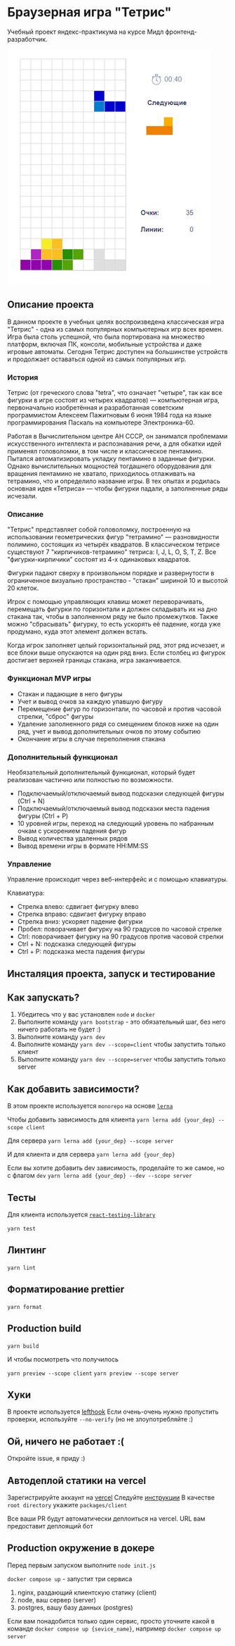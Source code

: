 # Браузерная игра "Тетрис"

Учебный проект яндекс-практикума на курсе Мидл фронтенд-разработчик.

![прототип игры](tetris.png)

## Описание проекта

В данном проекте в учебных целях воспроизведена классическая игра "Тетрис" - одна из самых популярных компьютерных игр всех времен. Игра была столь успешной, что была портирована на множество платформ, включая ПК, консоли, мобильные устройства и даже игровые автоматы. Сегодня Тетрис доступен на большинстве устройств и продолжает оставаться одной из самых популярных игр.


### История

Тетрис (от греческого слова "tetra", что означает "четыре", так как все фигурки в игре состоят из четырех квадратов) — компьютерная игра, первоначально изобретённая и разработанная советским программистом Алексеем Пажитновым 6 июня 1984 года на языке программирования Паскаль на компьютере Электроника-60. 

Работая в Вычислительном центре АН СССР, он занимался проблемами искусственного интеллекта и распознавания речи, а для обкатки идей применял головоломки, в том числе и классическое пентамино. Пытался автоматизировать укладку пентамино в заданные фигурки. Однако вычислительных мощностей тогдашнего оборудования для вращения пентамино не хватало, приходилось отлаживать на тетрамино, что и определило название игры. В тех опытах и родилась основная идея «Тетриса» — чтобы фигурки падали, а заполненные ряды исчезали.


### Описание

"Тетрис" представляет собой головоломку, построенную на использовании геометрических фигур "тетрамино" — разновидности полимино, состоящих из четырёх квадратов. В классическом тетрисе существуют 7 "кирпичиков-тетрамино" тетриса: I, J, L, O, S, T, Z. Все "фигурки-кирпичики" состоят из 4-х одинаковых квадратов. 

Фигурки падают сверху в произвольном порядке и развернутости в ограниченное визуально пространство - "стакан" шириной 10 и высотой 20 клеток.

Игрок с помощью управляющих клавиш может переворачивать, перемещать фигурки по горизонтали и должен складывать их на дно стакана так, чтобы в заполненном ряду не было промежутков. 
Также можно "сбрасывать" фигурку, то есть ускорять её падение, когда уже продумано, куда этот элемент должен встать.

Когда игрок заполняет целый горизонтальный ряд, этот ряд исчезает, и все блоки выше опускаются на один ряд вниз. Если столбец из фигурок достигает верхней границы стакана, игра заканчивается. 


### Функционал MVP игры

- Стакан и падающие в него фигуры 
- Учет и вывод очков за каждую упавшую фигуру
- Перемещение фигур по горизонтали, по часовой и против часовой стрелки, "сброс" фигуры
- Удаление заполненного рядя со смещением блоков ниже на один ряд, учет и вывод дополнительных очков по этому событию
- Окончание игры в случае переполнения стакана


### Дополнительный функционал 

Необязательный дополнительный функционал, который будет реализован частично или полностью по возможности.

- Подключаемый/отключаемый вывод подсказки следующей фигуры (Ctrl + N)
- Подключаемый/отключаемый вывод подсказки места падения фигуры (Ctrl + P) 
- 10 уровней игры, переход на следующий уровень по набранным очкам с ускорением падения фигур
- Вывод количества удаленных рядов
- Вывод времени игры в формате HH:MM:SS


### Управление

Управление происходит через веб-интерфейс и с помощью клавиатуры.

Клавиатура:

- Стрелка влево: сдвигает фигурку влево
- Стрелка вправо: сдвигает фигурку вправо
- Стрелка вниз: ускоряет падение фигурки
- Пробел: поворачивает фигурку на 90 градусов по часовой стрелке
- Ctrl: поворачивает фигурку на 90 градусов против часовой стрелки
- Ctrl + N: подсказка следующей фигуры
- Ctrl + P: подсказка места падения фигуры


## Инсталяция проекта, запуск и тестирование

## Как запускать?

1. Убедитесь что у вас установлен `node` и `docker`
2. Выполните команду `yarn bootstrap` - это обязательный шаг, без него ничего работать не будет :)
3. Выполните команду `yarn dev`
3. Выполните команду `yarn dev --scope=client` чтобы запустить только клиент
4. Выполните команду `yarn dev --scope=server` чтобы запустить только server


## Как добавить зависимости?
В этом проекте используется `monorepo` на основе [`lerna`](https://github.com/lerna/lerna)

Чтобы добавить зависимость для клиента 
```yarn lerna add {your_dep} --scope client```

Для сервера
```yarn lerna add {your_dep} --scope server```

И для клиента и для сервера
```yarn lerna add {your_dep}```


Если вы хотите добавить dev зависимость, проделайте то же самое, но с флагом `dev`
```yarn lerna add {your_dep} --dev --scope server```


## Тесты

Для клиента используется [`react-testing-library`](https://testing-library.com/docs/react-testing-library/intro/)

```yarn test```

## Линтинг

```yarn lint```

## Форматирование prettier

```yarn format```

## Production build

```yarn build```

И чтобы посмотреть что получилось


`yarn preview --scope client`
`yarn preview --scope server`

## Хуки
В проекте используется [lefthook](https://github.com/evilmartians/lefthook)
Если очень-очень нужно пропустить проверки, используйте `--no-verify` (но не злоупотребляйте :)

## Ой, ничего не работает :(

Откройте issue, я приду :)

## Автодеплой статики на vercel
Зарегистрируйте аккаунт на [vercel](https://vercel.com/)
Следуйте [инструкции](https://vitejs.dev/guide/static-deploy.html#vercel-for-git)
В качестве `root directory` укажите `packages/client`

Все ваши PR будут автоматически деплоиться на vercel. URL вам предоставит деплоящий бот

## Production окружение в докере
Перед первым запуском выполните `node init.js`


`docker compose up` - запустит три сервиса
1. nginx, раздающий клиентскую статику (client)
2. node, ваш сервер (server)
3. postgres, вашу базу данных (postgres)

Если вам понадобится только один сервис, просто уточните какой в команде
`docker compose up {sevice_name}`, например `docker compose up server`